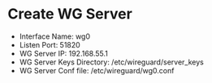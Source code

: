 # Create WG Server

* Interface Name: wg0
* Listen Port: 51820
* WG Server IP: 192.168.55.1
* WG Server Keys Directory: /etc/wireguard/server_keys
* WG Server Conf file: /etc/wireguard/wg0.conf
